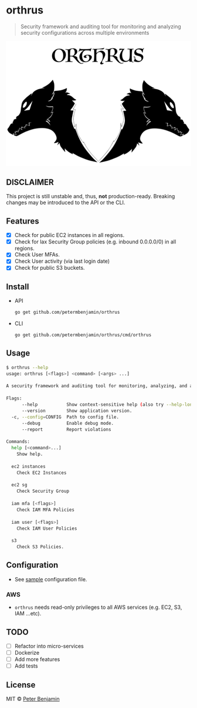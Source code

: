 # orthrus

> Security framework and auditing tool for monitoring and analyzing security configurations across multiple environments

![orthrus](orthrus.png)

## DISCLAIMER

This project is still unstable and, thus, **not** production-ready. Breaking changes may be introduced to the API or the CLI.

## Features

- [x] Check for public EC2 instances in all regions.
- [x] Check for lax Security Group policies (e.g. inbound 0.0.0.0/0) in all regions.
- [x] Check User MFAs.
- [x] Check User activity (via last login date)
- [x] Check for public S3 buckets.

## Install

- API
  ```sh
  go get github.com/petermbenjamin/orthrus
  ```

- CLI
  ```sh
  go get github.com/petermbenjamin/orthrus/cmd/orthrus
  ```

## Usage

```sh
$ orthrus --help
usage: orthrus [<flags>] <command> [<args> ...]

A security framework and auditing tool for monitoring, analyzing, and alerting on security configurations across multiple environments.

Flags:
      --help           Show context-sensitive help (also try --help-long and --help-man).
      --version        Show application version.
  -c, --config=CONFIG  Path to config file.
      --debug          Enable debug mode.
      --report         Report violations

Commands:
  help [<command>...]
    Show help.

  ec2 instances
    Check EC2 Instances

  ec2 sg
    Check Security Group

  iam mfa [<flags>]
    Check IAM MFA Policies

  iam user [<flags>]
    Check IAM User Policies

  s3
    Check S3 Policies.

```

## Configuration

- See [sample][sample-config] configuration file.

### AWS

- `orthrus` needs read-only privileges to all AWS services (e.g. EC2, S3, IAM ...etc).

## TODO

- [ ] Refactor into micro-services
- [ ] Dockerize
- [ ] Add more features
- [ ] Add tests

## License

MIT &copy; [Peter Benjamin](https://github.com/petermbenjamin)

[sample-config]: orthrus.sample.yml
